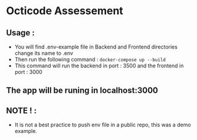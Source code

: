 # Octicode Assessement

## Usage :
- You will find .env-example file in Backend and Frontend directories change its name to .env
- Then run the following command :
  `docker-compose up --build`
- This command will run the backend in port : 3500 and the frontend in port : 3000

## The app will be runing in localhost:3000

## NOTE ! :
- It is not a best practice to push env file in a public repo, this was a demo example.